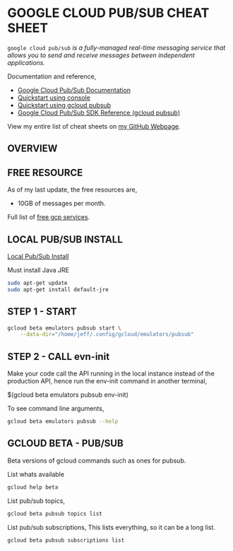 # GOOGLE CLOUD PUB/SUB CHEAT SHEET

`google cloud pub/sub` _is a fully-managed real-time messaging
service that allows you to send and receive messages between
independent applications._

Documentation and reference,

* [Google Cloud Pub/Sub Documentation](https://cloud.google.com/pubsub/docs/)
* [Quickstart using console](https://cloud.google.com/pubsub/docs/quickstart-console)
* [Quickstart using gcloud pubsub](https://cloud.google.com/pubsub/docs/quickstart-cli)
* [Google Cloud Pub/Sub SDK Reference (gcloud pubsub)](https://cloud.google.com/sdk/gcloud/reference/pubsub/)

View my entire list of cheat sheets on
[my GitHub Webpage](https://jeffdecola.github.io/my-cheat-sheets/).

## OVERVIEW

## FREE RESOURCE

As of my last update, the free resources are,

* 10GB of messages per month.

Full list of [free gcp services](https://cloud.google.com/free/docs/gcp-free-tier).

## LOCAL PUB/SUB INSTALL

[Local Pub/Sub Install](https://cloud.google.com/pubsub/docs/emulator)

Must install Java JRE

```bash
sudo apt-get update
sudo apt-get install default-jre
```

## STEP 1 - START

```bash
gcloud beta emulators pubsub start \
    --data-dir="/home/jeff/.config/gcloud/emulators/pubsub"
```

## STEP 2 - CALL evn-init

Make your code call the API running in the local
instance instead of the production API, hence
run the env-init command in another terminal,

$(gcloud beta emulators pubsub env-init)

To see command line arguments,

```bash
gcloud beta emulators pubsub --help
```

## GCLOUD BETA - PUB/SUB

Beta versions of gcloud commands such as ones for pubsub.

List whats available

```bash
gcloud help beta
```

List pub/sub topics,

```bash
gcloud beta pubsub topics list
```

List pub/sub subscriptions,
This lists everything, so it can be a long list.

```bash
gcloud beta pubsub subscriptions list
```


